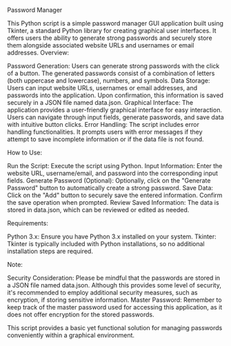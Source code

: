 Password Manager

This Python script is a simple password manager GUI application built using Tkinter, a standard Python library for creating graphical user interfaces. It offers users the ability to generate strong passwords and securely store them alongside associated website URLs and usernames or email addresses.
Overview:

Password Generation: Users can generate strong passwords with the click of a button. The generated passwords consist of a combination of letters (both uppercase and lowercase), numbers, and symbols.
Data Storage: Users can input website URLs, usernames or email addresses, and passwords into the application. Upon confirmation, this information is saved securely in a JSON file named data.json.
Graphical Interface: The application provides a user-friendly graphical interface for easy interaction. Users can navigate through input fields, generate passwords, and save data with intuitive button clicks.
Error Handling: The script includes error handling functionalities. It prompts users with error messages if they attempt to save incomplete information or if the data file is not found.

How to Use:

Run the Script: Execute the script using Python.
Input Information: Enter the website URL, username/email, and password into the corresponding input fields.
Generate Password (Optional): Optionally, click on the "Generate Password" button to automatically create a strong password.
Save Data: Click on the "Add" button to securely save the entered information. Confirm the save operation when prompted.
Review Saved Information: The data is stored in data.json, which can be reviewed or edited as needed.

Requirements:

Python 3.x: Ensure you have Python 3.x installed on your system.
Tkinter: Tkinter is typically included with Python installations, so no additional installation steps are required.

Note:

Security Consideration: Please be mindful that the passwords are stored in a JSON file named data.json. Although this provides some level of security, it's recommended to employ additional security measures, such as encryption, if storing sensitive information.
Master Password: Remember to keep track of the master password used for accessing this application, as it does not offer encryption for the stored passwords.

This script provides a basic yet functional solution for managing passwords conveniently within a graphical environment.
